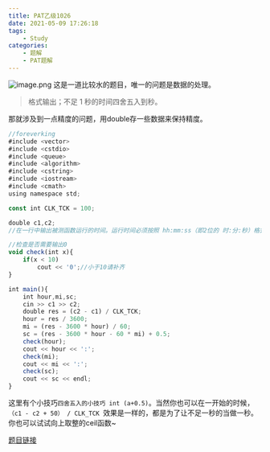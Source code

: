 ```yaml
---
title: PAT乙级1026
date: 2021-05-09 17:26:18
tags: 
    - Study
categories: 
    - 题解
    - PAT题解
---
```


![image.png](https://p3-juejin.byteimg.com/tos-cn-i-k3u1fbpfcp/8bdff5a5bf9243759492cd58e95751a2~tplv-k3u1fbpfcp-watermark.image)
这是一道比较水的题目，唯一的问题是数据的处理。
> 格式输出；不足 1 秒的时间四舍五入到秒。

那就涉及到一点精度的问题，用double存一些数据来保持精度。

```js
//foreverking
#include <vector>
#include <cstdio>
#include <queue>
#include <algorithm>
#include <cstring>
#include <iostream>
#include <cmath>
using namespace std;

const int CLK_TCK = 100;

double c1,c2;
//在一行中输出被测函数运行的时间。运行时间必须按照 hh:mm:ss（即2位的 时:分:秒）格式输出；不足 1 秒的时间四舍五入到秒。

//检查是否需要输出0
void check(int x){
    if(x < 10)
        cout << '0';//小于10请补齐
}

int main(){
    int hour,mi,sc;
    cin >> c1 >> c2;
    double res = (c2 - c1) / CLK_TCK;
    hour = res / 3600;
    mi = (res - 3600 * hour) / 60;
    sc = (res - 3600 * hour - 60 * mi) + 0.5;
    check(hour);
    cout << hour << ':';
    check(mi);
    cout << mi << ':';
    check(sc);
    cout << sc << endl;
}
```
这里有个小技巧`四舍五入的小技巧 int (a+0.5)`。当然你也可以在一开始的时候，`（c1 - c2 + 50） / CLK_TCK `效果是一样的，都是为了让不足一秒的当做一秒。你也可以试试向上取整的ceil函数~

[题目链接](https://pintia.cn/problem-sets/994805260223102976/problems/994805295203598336)